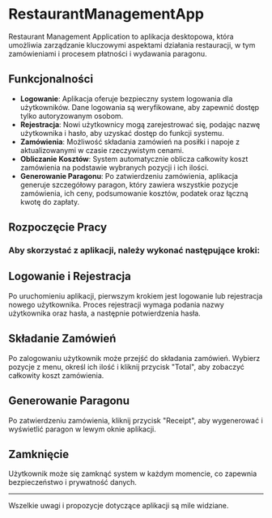 # RestaurantManagementApp
Restaurant Management Application to aplikacja desktopowa, która umożliwia zarządzanie kluczowymi aspektami działania restauracji, w tym zamówieniami i procesem płatności i wydawania paragonu.

## Funkcjonalności

- **Logowanie**: Aplikacja oferuje bezpieczny system logowania dla użytkowników. Dane logowania są weryfikowane, aby zapewnić dostęp tylko autoryzowanym osobom.
- **Rejestracja**: Nowi użytkownicy mogą zarejestrować się, podając nazwę użytkownika i hasło, aby uzyskać dostęp do funkcji systemu.
- **Zamówienia**: Możliwość składania zamówień na posiłki i napoje z aktualizowanymi w czasie rzeczywistym cenami.
- **Obliczanie Kosztów**: System automatycznie oblicza całkowity koszt zamówienia na podstawie wybranych pozycji i ich ilości.
- **Generowanie Paragonu**: Po zatwierdzeniu zamówienia, aplikacja generuje szczegółowy paragon, który zawiera wszystkie pozycje zamówienia, ich ceny, podsumowanie kosztów, podatek oraz łączną kwotę do zapłaty.

## Rozpoczęcie Pracy

### Aby skorzystać z aplikacji, należy wykonać następujące kroki:

## Logowanie i Rejestracja

Po uruchomieniu aplikacji, pierwszym krokiem jest logowanie lub rejestracja nowego użytkownika. Proces rejestracji wymaga podania nazwy użytkownika oraz hasła, a następnie potwierdzenia hasła.

## Składanie Zamówień

Po zalogowaniu użytkownik może przejść do składania zamówień. Wybierz pozycje z menu, określ ich ilość i kliknij przycisk "Total", aby zobaczyć całkowity koszt zamówienia.

## Generowanie Paragonu

Po zatwierdzeniu zamówienia, kliknij przycisk "Receipt", aby wygenerować i wyświetlić paragon w lewym oknie aplikacji.

## Zamknięcie

Użytkownik może się zamknąć system w każdym momencie, co zapewnia bezpieczeństwo i prywatność danych.

---

Wszelkie uwagi i propozycje dotyczące aplikacji są mile widziane. 
